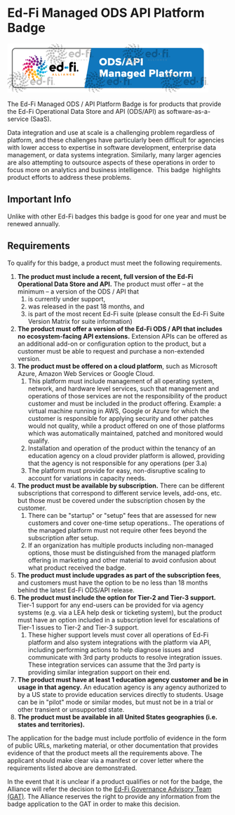 # Ed-Fi Managed ODS API Platform Badge

![Ed-Fi Managed ODS API Platform Badge](../img/Ed-Fi_Badge-ODS-API-Managed-Platform_logo_FINAL-2x_watermarked%20(1).png)

The Ed-Fi Managed ODS / API Platform Badge is for products that provide the
Ed-Fi Operational Data Store and API (ODS/API) as software-as-a-service (SaaS).

Data integration and use at scale is a challenging problem regardless of
platform, and these challenges have particularly been difficult for agencies
with lower access to expertise in software development, enterprise data
management, or data systems integration. Similarly, many larger agencies are
also attempting to outsource aspects of these operations in order to focus more
on analytics and business intelligence.  This badge  highlights product efforts
to address these problems.

## Important Info

Unlike with other Ed-Fi badges this badge is good for one year and must be
renewed annually.

## Requirements

To qualify for this badge, a product must meet the following requirements.

1. **The product must include a recent, full version of the Ed-Fi Operational
    Data Store and API.** The product must offer – at the minimum – a version of
    the ODS / API that
    1. is currently under support,
    2. was released in the past 18 months, and
    3. is part of the most recent Ed-Fi suite (please consult the Ed-Fi Suite
        Version Matrix for suite information)
2. **The product must offer a version of the Ed-Fi ODS / API that includes no
    ecosystem-facing API extensions.** Extension APIs can be offered as an
    additional add-on or configuration option to the product, but a customer
    must be able to request and purchase a non-extended version.
3. **The product must be offered on a cloud platform**, such as Microsoft
    Azure, Amazon Web Services or Google Cloud.
    1. This platform must include management of all operating system, network,
        and hardware level services, such that management and operations of
        those services are not the responsibility of the product customer and
        must be included in the product offering. Example: a virtual machine
        running in AWS, Google or Azure for which the customer is responsible
        for applying security and other patches would not quality, while a
        product offered on one of those platforms which was automatically
        maintained, patched and monitored would qualify.
    2. Installation and operation of the product within the tenancy of an
        education agency on a cloud provider platform is allowed, providing that
        the agency is not responsible for any operations (per 3.a)
    3. The platform must provide for easy, non-disruptive scaling to account
        for variations in capacity needs.
4. **The product must be available by subscription.** There can be different
    subscriptions that correspond to different service levels, add-ons, etc. but
    those must be covered under the subscription chosen by the customer.
    1. There can be "startup" or "setup" fees that are assessed for new
        customers and cover one-time setup operations.. The operations of the
        managed platform must not require other fees beyond the subscription
        after setup.
    2. If an organization has multiple products including non-managed options,
        those must be distinguished from the managed platform offering in
        marketing and other material to avoid confusion about what product
        received the badge.
5. **The product must include upgrades as part of the subscription fees**, and
    customers must have the option to be no less than 18 months behind the
    latest Ed-Fi ODS/API release.
6. **The product must include the option for Tier-2 and Tier-3 support.**
    Tier-1 support for any end-users can be provided for via agency systems
    (e.g. via a LEA help desk or ticketing system), but the product must have an
    option included in a subscription level for escalations of Tier-1 issues to
    Tier-2 and Tier-3 support.
    1. These higher support levels must cover all operations of Ed-Fi platform
        and also system integrations with the platform via API, including
        performing actions to help diagnose issues and communicate with 3rd
        party products to resolve integration issues.  These integration
        services can assume that the 3rd party is providing similar integration
        support on their end.
7. **The product must have at least 1 education agency customer and be in usage
    in that agency.** An education agency is any agency authorized to by a US
    state to provide education services directly to students. Usage can be in
    "pilot" mode or similar modes, but must not be in a trial or other transient
    or unsupported state.
8. **The product must be available in all United States geographies (i.e.
    states and territories).**

The application for the badge must include portfolio of evidence in the form of
public URLs, marketing material, or other documentation that provides evidence
of that the product meets all the requirements above. The applicant should make
clear via a manifest or cover letter where the requirements listed above are
demonstrated.

In the event that it is unclear if a product qualifies or not for the badge, the
Alliance will refer the decision to the [Ed-Fi Governance Advisory Team
(GAT)](https://edfi.atlassian.net/wiki/spaces/GOV/pages/20317448/Governance+Advisory+Team).
The Alliance reserves the right to provide any information from the badge
application to the GAT in order to make this decision.
